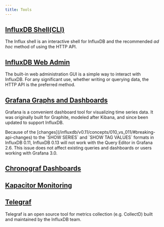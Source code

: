 ```yaml
---
title: Tools
---
```

## [InfluxDB Shell(CLI)](/influxdb/v0.13/tools/shell/)

The Influx shell is an interactive shell for InfluxDB and the recommended *ad hoc* method of using the HTTP API.

## [InfluxDB Web Admin](/influxdb/v0.13/tools/web_admin/)

The built-in web administration GUI is a simple way to interact with InfluxDB.
For any significant use, whether writing or querying data, the HTTP API is the preferred method.

## [Grafana Graphs and Dashboards](http://docs.grafana.org/datasources/influxdb/)

Grafana is a convenient dashboard tool for visualizing time series data.
It was originally built for Graphite, modeled after Kibana, and since been updated to support InfluxDB.

<dt> Because of the [changes](/influxdb/v0.11/concepts/010_vs_011/#breaking-api-changes) to the `SHOW SERIES` and `SHOW TAG VALUES` formats in InfluxDB 0.11, InfluxDB 0.13 will not work with the Query Editor in Grafana 2.6. This issue does not affect existing queries and dashboards or users working with Grafana 3.0. </dt>

## [Chronograf Dashboards](/chronograf/v0.13/)

## [Kapacitor Monitoring](/kapacitor/v0.13/)

## [Telegraf](/telegraf/v0.13)

Telegraf is an open source tool for metrics collection (e.g. CollectD) built and maintained by the InfluxDB team.
